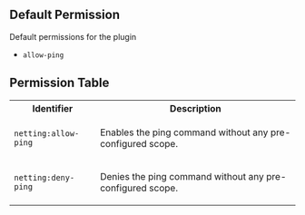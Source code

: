 ## Default Permission

Default permissions for the plugin

- `allow-ping`

## Permission Table

<table>
<tr>
<th>Identifier</th>
<th>Description</th>
</tr>


<tr>
<td>

`netting:allow-ping`

</td>
<td>

Enables the ping command without any pre-configured scope.

</td>
</tr>

<tr>
<td>

`netting:deny-ping`

</td>
<td>

Denies the ping command without any pre-configured scope.

</td>
</tr>
</table>
